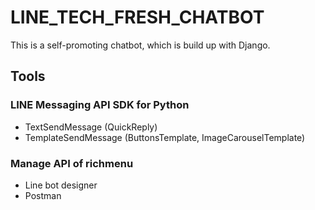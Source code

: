 # LINE_TECH_FRESH_CHATBOT
 
This is a self-promoting chatbot, which is build up with Django.

## Tools

### LINE Messaging API SDK for Python
- TextSendMessage (QuickReply)
- TemplateSendMessage (ButtonsTemplate, ImageCarouselTemplate)

### Manage API of richmenu 
- Line bot designer
- Postman
